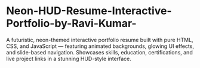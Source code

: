 # Neon-HUD-Resume-Interactive-Portfolio-by-Ravi-Kumar-
A futuristic, neon-themed interactive portfolio resume built with pure HTML, CSS, and JavaScript — featuring animated backgrounds, glowing UI effects, and slide-based navigation. Showcases skills, education, certifications, and live project links in a stunning HUD-style interface.
